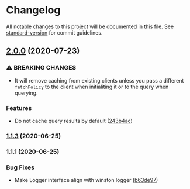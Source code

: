 # Changelog

All notable changes to this project will be documented in this file. See [standard-version](https://github.com/conventional-changelog/standard-version) for commit guidelines.

## [2.0.0](https://github.com/ailohq/graphql-client/compare/v1.1.3...v2.0.0) (2020-07-23)


### ⚠ BREAKING CHANGES

* It will remove caching from existing clients unless you pass a different `fetchPolicy` to the client when initialiting it or to the query when querying.

### Features

* Do not cache query results by default ([243b4ac](https://github.com/ailohq/graphql-client/commit/243b4ac44a98cbb060c8c9df100ade1d57f0b4ce))

### [1.1.3](https://github.com/ailohq/ailo-graphql-client/compare/v1.1.1...v1.1.3) (2020-06-25)

### 1.1.1 (2020-06-25)

### Bug Fixes

- Make Logger interface align with winston logger ([b63de97](https://github.com/ailohq/ailo-graphql-client/commit/b63de972c1bda3ad6c24e7586de6846c97ea6814))
